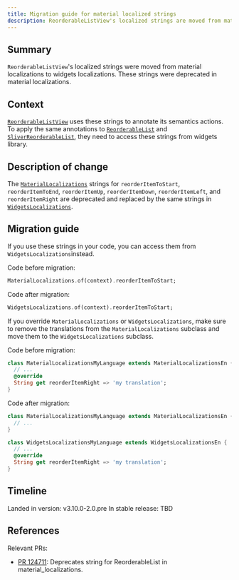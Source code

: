 ```yaml
---
title: Migration guide for material localized strings
description: ReorderableListView's localized strings are moved from material localizations to widgets localizations.
---
```


## Summary

`ReorderableListView`'s localized strings were moved from material localizations to widgets
localizations. These strings were deprecated in material localizations.

## Context

[`ReorderableListView`][] uses these strings to annotate its semantics actions. To apply the same
annotations to [`ReorderableList`][] and [`SliverReorderableList`][], they need to access these
strings from widgets library.

## Description of change

The [`MaterialLocalizations`][] strings for `reorderItemToStart`, `reorderItemToEnd`, `reorderItemUp`,
`reorderItemDown`, `reorderItemLeft`, and `reorderItemRight` are deprecated and replaced by the
same strings in [`WidgetsLocalizations`][].

## Migration guide

If you use these strings in your code,
you can access them from `WidgetsLocalizations`instead.

Code before migration:

```dart
MaterialLocalizations.of(context).reorderItemToStart;
```

Code after migration:

```dart
WidgetsLocalizations.of(context).reorderItemToStart;
```

If you override `MaterialLocalizations` or `WidgetsLocalizations`,
make sure to remove the translations from the `MaterialLocalizations`
subclass and move them to the `WidgetsLocalizations` subclass.

Code before migration:

```dart
class MaterialLocalizationsMyLanguage extends MaterialLocalizationsEn {
  // ...
  @override
  String get reorderItemRight => 'my translation';
}
```

Code after migration:

```dart
class MaterialLocalizationsMyLanguage extends MaterialLocalizationsEn {
  // ...
}

class WidgetsLocalizationsMyLanguage extends WidgetsLocalizationsEn {
  // ...
  @override
  String get reorderItemRight => 'my translation';
}
```


## Timeline

Landed in version: v3.10.0-2.0.pre
In stable release: TBD

## References

Relevant PRs:

* [PR 124711][]: Deprecates string for ReorderableList in material_localizations.

[PR 124711]: {{site.repo.flutter}}/pull/124711
[`ReorderableListView`]: {{site.api}}/flutter/material/ReorderableListView-class.html
[`ReorderableList`]: {{site.api}}/flutter/widgets/ReorderableList-class.html
[`SliverReorderableList`]: {{site.api}}/flutter/widgets/SliverReorderableList-class.html
[`MaterialLocalizations`]: {{site.api}}/flutter/material/MaterialLocalizations-class.html
[`WidgetsLocalizations`]: {{site.api}}/flutter/widgets/WidgetsLocalizations-class.html
